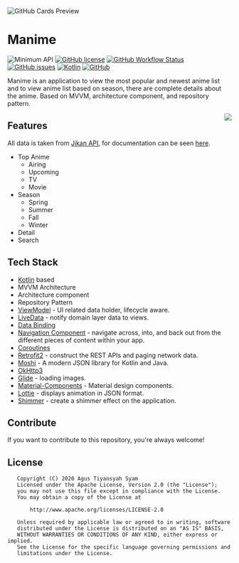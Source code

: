 ![GitHub Cards Preview](https://github.com/agustiyann/Manime/blob/main/preview/manime.jpeg?raw=true)

# Manime
![Minimum API](https://img.shields.io/badge/API-21%2B-%2300cec9?style=flat-square)
[![GitHub license](https://img.shields.io/github/license/agustiyann/Manime?style=flat-square)](https://github.com/agustiyann/Manime/blob/main/LICENSE)
[![GitHub Workflow Status](https://img.shields.io/github/workflow/status/agustiyann/Manime/Android%20CI?logo=github&style=flat-square)](https://github.com/agustiyann/Manime/actions)
[![GitHub issues](https://img.shields.io/github/issues/agustiyann/Manime?style=flat-square)](https://github.com/agustiyann/Manime/issues)
[![Kotlin](https://img.shields.io/badge/Language-Kotlin-blue?logo=kotlin&style=flat-square)](https://kotlinlang.org)
[![GitHub](https://img.shields.io/badge/GitHub-agustiyann-%2300b894?logo=github&style=flat-square)](https://github.com/agustiyann)

Manime is an application to view the most popular and newest anime list and to view anime list based on season, there are complete details about the anime. Based on MVVM,
architecture component, and repository pattern.

<img src="/preview/manime.gif" align="right"/>

## Features
All data is taken from [Jikan API](https://jikan.moe), for documentation can be seen [here](https://jikan.docs.apiary.io).
- Top Anime
  - Airing
  - Upcoming
  - TV
  - Movie
- Season
  - Spring
  - Summer
  - Fall
  - Winter
- Detail
- Search

## Tech Stack
- [Kotlin](https://kotlinlang.org/)  based
- MVVM Architecture
- Architecture component
- Repository Pattern
- [ViewModel](https://developer.android.com/topic/libraries/architecture/viewmodel) - UI related data holder, lifecycle aware.
- [LiveData](https://developer.android.com/topic/libraries/architecture/livedata) - notify domain layer data to views.
- [Data Binding](https://developer.android.com/topic/libraries/data-binding)
- [Navigation Component](https://developer.android.com/guide/navigation) - navigate across, into, and back out from the different pieces of content within your app.
- [Coroutines](https://github.com/Kotlin/kotlinx.coroutines)
- [Retrofit2](https://github.com/square/retrofit)  - construct the REST APIs and paging network data.
- [Moshi](https://github.com/square/moshi) - A modern JSON library for Kotlin and Java.
- [OkHttp3](https://square.github.io/okhttp/)
- [Glide](https://github.com/bumptech/glide) - loading images.
- [Material-Components](https://github.com/material-components/material-components-android)  - Material design components.
- [Lottie](https://lottiefiles.com/) - displays animation in JSON format.
- [Shimmer](https://facebook.github.io/shimmer-android/) - create a shimmer effect on the application.

## Contribute
If you want to contribute to this repository, you're always welcome!

## License
```
   Copyright (C) 2020 Agus Tiyansyah Syam
   Licensed under the Apache License, Version 2.0 (the "License");
   you may not use this file except in compliance with the License.
   You may obtain a copy of the License at

       http://www.apache.org/licenses/LICENSE-2.0

   Unless required by applicable law or agreed to in writing, software
   distributed under the License is distributed on an "AS IS" BASIS,
   WITHOUT WARRANTIES OR CONDITIONS OF ANY KIND, either express or implied.
   See the License for the specific language governing permissions and
   limitations under the License.
```
